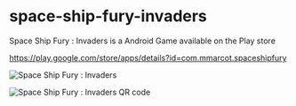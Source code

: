 space-ship-fury-invaders
========================

Space Ship Fury : Invaders is a Android Game available on the Play store

https://play.google.com/store/apps/details?id=com.mmarcot.spaceshipfury

![Space Ship Fury : Invaders](http://image.noelshack.com/fichiers/2014/48/1417287368-play-soucoupe.png "Space Ship Fury : Invaders")


![Space Ship Fury : Invaders QR code](http://image.noelshack.com/fichiers/2014/48/1417080395-qrcode-url.png "Space Ship Fury : Invaders")
